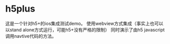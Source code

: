 # h5plus
这是一个针对h5+的ios集成测试demo。
使用webview方式集成（事实上也可以以stand alone方式运行，可能h5+没有严格的限制）
同时演示了由h5 javascript调用navtive代码的方法。

